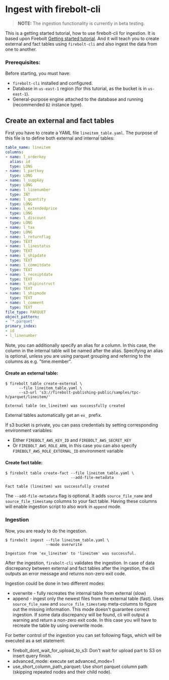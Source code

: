 # Ingest with firebolt-cli 
> **NOTE:**  The ingestion functionality is currently in beta testing.

This is a getting started tutorial, how to use firebolt-cli for ingestion. It is based upon Firebolt [Getting started tutorial](https://docs.firebolt.io/getting-started.html). And it will teach you to create external and fact tables using `firebolt-cli` and also ingest the data from one to another.

### Prerequisites:
Before starting, you must have:
- `firebolt-cli` installed and configured.
- Database in `us-east-1` region (for this tutorial, as the bucket is in `us-east-1`). 
- General-purpose engine attached to the database and running (recommended `B2` instance type).

## Create an external and fact tables
First you have to create a YAML file `lineitem_table.yaml`. The purpose of this file is to define both external and internal tables:
```yaml
table_name: lineitem
columns:
- name: l_orderkey
  alias: id
  type: LONG
- name: l_partkey
  type: LONG
- name: l_suppkey
  type: LONG
- name: l_linenumber
  type: INT
- name: l_quantity
  type: LONG
- name: l_extendedprice
  type: LONG
- name: l_discount
  type: LONG
- name: l_tax
  type: LONG
- name: l_returnflag
  type: TEXT
- name: l_linestatus
  type: TEXT
- name: l_shipdate
  type: TEXT
- name: l_commitdate
  type: TEXT
- name: l_receiptdate
  type: TEXT
- name: l_shipinstruct
  type: TEXT
- name: l_shipmode
  type: TEXT
- name: l_comment
  type: TEXT
file_type: PARQUET
object_pattern:
- '*.parquet'
primary_index:
- id
- l_linenumber
```

Note, you can additionally specify an alias for a column. In this case, the column in the internal table will be named after the alias. 
Specifying an alias is optional, unless you are using parquet grouping and referring to the columns as e.g. "time.member". 

#### Create an external table:
```shell
$ firebolt table create-external \ 
      --file lineitem_table.yaml \
      --s3-url 's3://firebolt-publishing-public/samples/tpc-h/parquet/lineitem/' 

External table (ex_lineitem) was successfully created                           
```
External tables automatically get an `ex_` prefix.

If s3 bucket is private, you can pass credentials by setting corresponding environment variables:
- Either `FIREBOLT_AWS_KEY_ID` and `FIREBOLT_AWS_SECRET_KEY` 
- Or `FIREBOLT_AWS_ROLE_ARN`, in this case you can also specify `FIREBOLT_AWS_ROLE_EXTERNAL_ID` environment variable  


#### Create fact table:
```shell
$ firebolt table create-fact --file lineitem_table.yaml \
                             --add-file-metadata

Fact table (lineitem) was successfully created
```
The `--add-file-metadata` flag is optional. It adds `source_file_name` and `source_file_timestamp` columns to your fact table. Having these columns will enable ingestion script to also work in `append` mode.  

### Ingestion
Now, you are ready to do the ingestion.
```shell
$ firebolt ingest --file lineitem_table.yaml \
                  --mode overwrite
                  
Ingestion from 'ex_lineitem' to 'lineitem' was successful.
```

After the ingestion, `firebolt-cli` validates the ingestion. In case of data discrepancy between external and fact tables after the ingestion, the cli outputs an error message and returns non-zero exit code.

Ingestion could be done in two different modes:
- overwrite - fully recreates the internal table from external (slow)
- append - ingest only the newest files from the external table (fast). Uses `source_file_name` and `source_file_timestamp` meta-columns to figure out the missing information. This mode doesn't guarantee correct ingestion.
If some data discrepancy will be found, cli will output a warning and return a non-zero exit code. In this case you will have to recreate the table by using overwrite mode.

For better control of the ingestion you can set following flags, which will be executed as a set statement:
- firebolt_dont_wait_for_upload_to_s3: Don't wait for upload part to S3 on insert query finish.
- advanced_mode: execute set advanced_mode=1
- use_short_column_path_parquet: Use short parquet column path (skipping repeated nodes and their child node).
